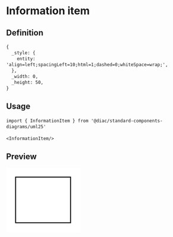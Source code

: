 # Information item

## Definition

```
{
  _style: { 
    entity: 'align=left;spacingLeft=10;html=1;dashed=0;whiteSpace=wrap;',
  },
  _width: 0,
  _height: 50,
}
```

## Usage

```
import { InformationItem } from '@diac/standard-components-diagrams/uml25'

<InformationItem/>
```

## Preview

<img src="./information-item.png" width="200"/>
